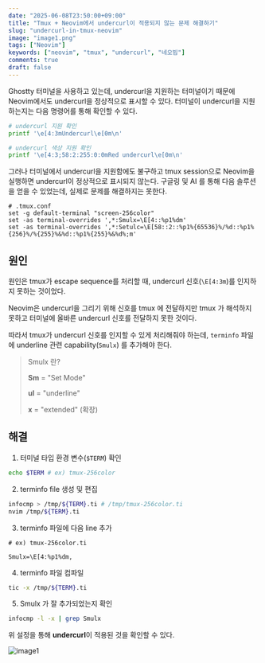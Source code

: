 ```yaml
---
date: "2025-06-08T23:50:00+09:00"
title: "Tmux + Neovim에서 undercurl이 적용되지 않는 문제 해결하기"
slug: "undercurl-in-tmux-neovim"
image: "image1.png"
tags: ["Neovim"]
keywords: ["neovim", "tmux", "undercurl", "네오빔"]
comments: true
draft: false
---
```


Ghostty 터미널을 사용하고 있는데, undercurl을 지원하는 터미널이기 때문에 Neovim에서도 undercurl을 정상적으로 표시할 수 있다.
터미널이 undercurl을 지원하는지는 다음 명령어를 통해 확인할 수 있다.

```bash
# undercurl 지원 확인
printf '\e[4:3mUndercurl\e[0m\n'

# undercurl 색상 지원 확인
printf '\e[4:3;58:2:255:0:0mRed undercurl\e[0m\n'
```

그러나 터미널에서 undercurl을 지원함에도 불구하고 tmux session으로 Neovim을 실행하면 undercurl이 정상적으로 표시되지 않는다.
구글링 및 AI 를 통해 다음 솔루션을 얻을 수 있었는데, 실제로 문제를 해결하지는 못한다.

```text
# .tmux.conf
set -g default-terminal "screen-256color"
set -as terminal-overrides ',*:Smulx=\E[4::%p1%dm'
set -as terminal-overrides ',*:Setulc=\E[58::2::%p1%{65536}%/%d::%p1%{256}%/%{255}%&%d::%p1%{255}%&%d%;m'
```

## 원인

원인은 tmux가 escape sequence를 처리할 때, undercurl 신호(`\E[4:3m`)를 인지하지 못하는 것이었다.

Neovim은 undercurl을 그리기 위해 신호를 tmux 에 전달하지만 tmux 가 해석하지 못하고 터미널에 올바른 undercurl 신호를 전달하지 못한 것이다.

따라서 tmux가 undercurl 신호를 인지할 수 있게 처리해줘야 하는데, `terminfo` 파일에 underline 관련 capability(`Smulx`) 를 추가해야 한다.

> Smulx 란?
>
> **Sm** = "Set Mode"
>
> **ul** = "underline"
>
> **x** = "extended" (확장)

## 해결

1. 터미널 타입 환경 변수(`$TERM`) 확인

```bash
echo $TERM # ex) tmux-256color
```

2. terminfo file 생성 및 편집

```bash
infocmp > /tmp/${TERM}.ti # /tmp/tmux-256color.ti
nvim /tmp/${TERM}.ti
```

3. terminfo 파일에 다음 line 추가

```text
# ex) tmux-256color.ti

Smulx=\E[4:%p1%dm,
```

4. terminfo 파일 컴파일

```bash
tic -x /tmp/${TERM}.ti
```

5. Smulx 가 잘 추가되었는지 확인

```bash
infocmp -l -x | grep Smulx
```

위 설정을 통해 **undercurl**이 적용된 것을 확인할 수 있다.

![image1](image1.png)
